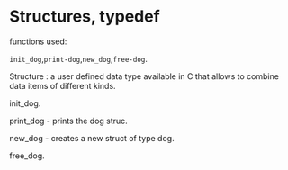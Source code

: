 # Structures, typedef

functions used:

``init_dog``,``print-dog``,``new_dog``,``free-dog``.

Structure : a user defined data type available in C that allows to  combine data items of different kinds.

init_dog.

print_dog - prints the dog struc.

new_dog - creates a new struct of type dog.

free_dog.